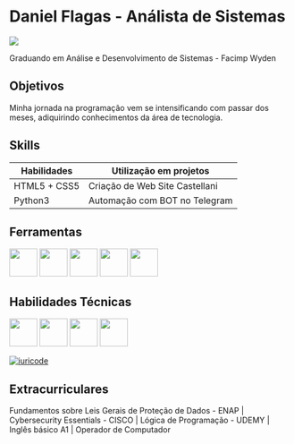 # Daniel Flagas - Análista de Sistemas
<a href="https://linkedin.com/in/daniel-flagas-82a643264"><img src="https://img.shields.io/badge/-LinkedIn-0072b1?&style=for-the-badge&logo=linkedin&logoColor=white" /></a>

Graduando em Análise e Desenvolvimento de Sistemas - Facimp Wyden
## Objetivos

Minha jornada na programação vem se intensificando com passar dos meses, adiquirindo conhecimentos da área de tecnologia.

## Skills

| Habilidades                                   | Utilização em projetos     |
|-----------------------------------------------|----------------------------|
| HTML5 + CSS5                               | Criação de Web Site Castellani|
| Python3                                    | Automação com BOT no Telegram|




## Ferramentas
<img src="https://cdn.jsdelivr.net/gh/devicons/devicon@latest/icons/python/python-original-wordmark.svg" height=50px width=50px/> <img src="https://cdn.jsdelivr.net/gh/devicons/devicon@latest/icons/javascript/javascript-original.svg" height=50px width=50px/> <img src="https://cdn.jsdelivr.net/gh/devicons/devicon@latest/icons/html5/html5-original-wordmark.svg" height=50px width=50px />  <img src="https://cdn.jsdelivr.net/gh/devicons/devicon@latest/icons/css3/css3-original-wordmark.svg" height=50px width=50px/> <img src="https://cdn.jsdelivr.net/gh/devicons/devicon@latest/icons/git/git-plain-wordmark.svg" height=50px width=50px/>


## Habilidades Técnicas
 <img src="https://cdn.jsdelivr.net/gh/devicons/devicon@latest/icons/linux/linux-original.svg" height=50px width=50px/> <img src="https://cdn.jsdelivr.net/gh/devicons/devicon@latest/icons/windows11/windows11-original.svg" height=50px width=50px/> <img src="https://icons.iconarchive.com/icons/carlosjj/microsoft-office-2013/128/Excel-icon.png" width="50" height="50"> <img src="https://icons.iconarchive.com/icons/carlosjj/microsoft-office-2013/128/Word-icon.png" width="50" height="50">


[![iuricode](https://github-readme-stats.vercel.app/api/top-langs/?username=iuricode&layout=compact)](https://github.com/anuraghazra/github-readme-stats)



          
          
           



## Extracurriculares
 Fundamentos sobre Leis Gerais de Proteção de Dados - ENAP | Cybersecurity Essentials - CISCO | Lógica de Programação - UDEMY | Inglês básico A1 | Operador de Computador

